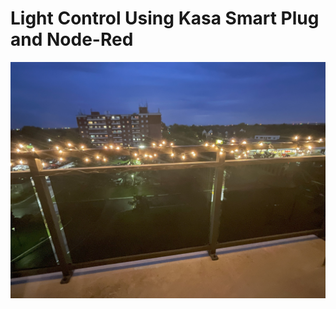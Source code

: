 # Light Control Using Kasa Smart Plug and Node-Red

![alt text](https://github.com/withabubaker/Light-Control/blob/master/img/IMG_JPG.jpeg)
